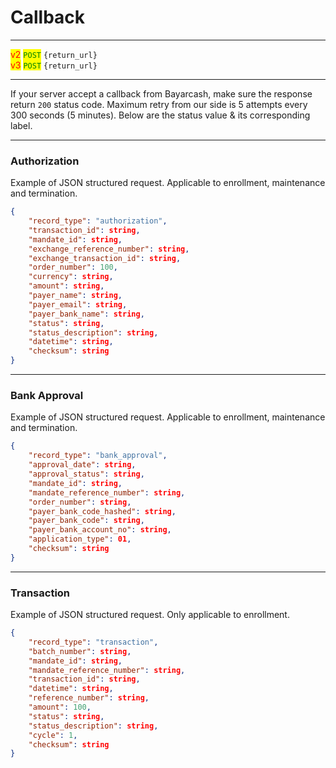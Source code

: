 # Callback

***

<mark style="color:red;">v2</mark>  <mark style="color:green;">`POST`</mark>  `{return_url}` \
<mark style="color:red;">v3</mark> <mark style="color:green;">`POST`</mark>  `{return_url}`

***



If your server accept a callback from Bayarcash, make sure the response return `200` status code. Maximum retry from our side is 5 attempts every 300 seconds (5 minutes). Below are the status value & its corresponding label.



***

### Authorization

Example of JSON structured request. Applicable to enrollment, maintenance and termination.



```json
{
    "record_type": "authorization",
    "transaction_id": string,
    "mandate_id": string,
    "exchange_reference_number": string,
    "exchange_transaction_id": string,
    "order_number": 100,
    "currency": string,
    "amount": string,
    "payer_name": string,
    "payer_email": string,
    "payer_bank_name": string,
    "status": string,
    "status_description": string,
    "datetime": string,
    "checksum": string
}
```



***

### Bank Approval

Example of JSON structured request. Applicable to enrollment, maintenance and termination.



```json
{
    "record_type": "bank_approval",
    "approval_date": string,
    "approval_status": string,
    "mandate_id": string,
    "mandate_reference_number": string,
    "order_number": string,
    "payer_bank_code_hashed": string,
    "payer_bank_code": string,
    "payer_bank_account_no": string,
    "application_type": 01,
    "checksum": string
}
```



***

### Transaction

Example of JSON structured request. Only applicable to enrollment.



```json
{
    "record_type": "transaction",
    "batch_number": string,
    "mandate_id": string,
    "mandate_reference_number": string,
    "transaction_id": string,
    "datetime": string,
    "reference_number": string,
    "amount": 100,
    "status": string,
    "status_description": string,
    "cycle": 1,
    "checksum": string
}
```

